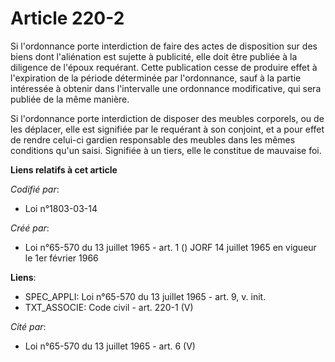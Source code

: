 # Article 220-2

Si l'ordonnance porte interdiction de faire des actes de disposition sur des biens dont l'aliénation est sujette à publicité,
elle doit être publiée à la diligence de l'époux requérant. Cette publication cesse de produire effet à l'expiration de la
période déterminée par l'ordonnance, sauf à la partie intéressée à obtenir dans l'intervalle une ordonnance modificative, qui
sera publiée de la même manière.

Si l'ordonnance porte interdiction de disposer des meubles corporels, ou de les déplacer, elle est signifiée par le requérant
à son conjoint, et a pour effet de rendre celui-ci gardien responsable des meubles dans les mêmes conditions qu'un saisi.
Signifiée à un tiers, elle le constitue de mauvaise foi.

**Liens relatifs à cet article**

_Codifié par_:

  - Loi n°1803-03-14

_Créé par_:

  - Loi n°65-570 du 13 juillet 1965 - art. 1 () JORF 14 juillet 1965 en vigueur le 1er février 1966

**Liens**:

  - SPEC_APPLI: Loi n°65-570 du 13 juillet 1965 - art. 9, v. init.
  - TXT_ASSOCIE: Code civil - art. 220-1 (V)

_Cité par_:

  - Loi n°65-570 du 13 juillet 1965 - art. 6 (V)
